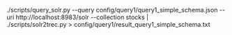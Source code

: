 ./scripts/query_solr.py --query config/query1/query1_simple_schema.json --uri http://localhost:8983/solr --collection stocks | \
./scripts/solr2trec.py > config/query1/result_query1_simple_schema.txt
